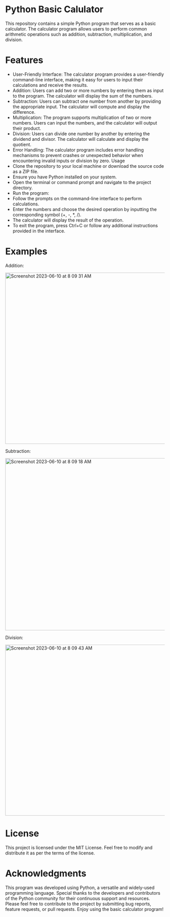 # Python Basic Calulator
This repository contains a simple Python program that serves as a basic calculator. The calculator program allows users to perform common arithmetic operations such as addition, subtraction, multiplication, and division.

# Features

- User-Friendly Interface: The calculator program provides a user-friendly command-line interface, making it easy for users to input their calculations and receive the results.
- Addition: Users can add two or more numbers by entering them as input to the program. The calculator will display the sum of the numbers.
- Subtraction: Users can subtract one number from another by providing the appropriate input. The calculator will compute and display the difference.
- Multiplication: The program supports multiplication of two or more numbers. Users can input the numbers, and the calculator will output their product.
- Division: Users can divide one number by another by entering the dividend and divisor. The calculator will calculate and display the quotient.
- Error Handling: The calculator program includes error handling mechanisms to prevent crashes or unexpected behavior when encountering invalid inputs or division by zero.
Usage
- Clone the repository to your local machine or download the source code as a ZIP file.
- Ensure you have Python installed on your system.
- Open the terminal or command prompt and navigate to the project directory.
- Run the program:
- Follow the prompts on the command-line interface to perform calculations.
- Enter the numbers and choose the desired operation by inputting the corresponding symbol (+, -, *, /).
- The calculator will display the result of the operation.
- To exit the program, press Ctrl+C or follow any additional instructions provided in the interface.

# Examples

Addition:

<img width="539" alt="Screenshot 2023-06-10 at 8 09 31 AM" src="https://github.com/han-dann/BasicCalculatorApp/assets/98670479/e3460771-fcce-4c7f-827c-e199fc262a05">

Subtraction:

<img width="542" alt="Screenshot 2023-06-10 at 8 09 18 AM" src="https://github.com/han-dann/BasicCalculatorApp/assets/98670479/9506dd00-7330-45c5-9251-389ff95b58f9">

Division:

<img width="538" alt="Screenshot 2023-06-10 at 8 09 43 AM" src="https://github.com/han-dann/BasicCalculatorApp/assets/98670479/1b9c5bc2-0e27-4576-afcf-b1b50612d907">

# License
This project is licensed under the MIT License. Feel free to modify and distribute it as per the terms of the license.

# Acknowledgments
This program was developed using Python, a versatile and widely-used programming language.
Special thanks to the developers and contributors of the Python community for their continuous support and resources.
Please feel free to contribute to the project by submitting bug reports, feature requests, or pull requests. Enjoy using the basic calculator program!
